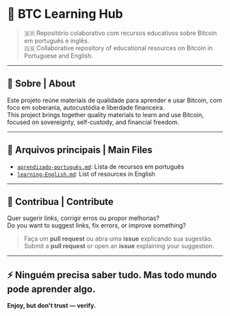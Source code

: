 # 🧠 BTC Learning Hub

> 🇧🇷 Repositório colaborativo com recursos educativos sobre Bitcoin em português e inglês.  
> 🇬🇧 Collaborative repository of educational resources on Bitcoin in Portuguese and English.

---

## 📌 Sobre | About

Este projeto reúne materiais de qualidade para aprender e usar Bitcoin, com foco em soberania, autocustódia e liberdade financeira.  
This project brings together quality materials to learn and use Bitcoin, focused on sovereignty, self-custody, and financial freedom.

---

## 📂 Arquivos principais | Main Files

- [`aprendizado-português.md`](./aprendizado-português.md): Lista de recursos em português  
- [`learning-English.md`](./learning-English.md): List of resources in English

---

## 🤝 Contribua | Contribute

Quer sugerir links, corrigir erros ou propor melhorias?  
Do you want to suggest links, fix errors, or improve something?

> Faça um **pull request** ou abra uma **issue** explicando sua sugestão.  
> Submit a **pull request** or open an **issue** explaining your suggestion.

---

## ⚡ Ninguém precisa saber tudo. Mas todo mundo pode aprender algo.

**Enjoy, but don't trust — verify.**

